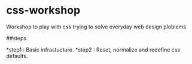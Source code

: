 # css-workshop
Workshop to play with css trying to solve everyday web design ploblems

##steps

*step1 : Basic infrastucture.
*step2 : Reset, normalize and redefine css defaults.

